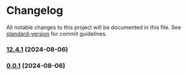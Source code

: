 # Changelog

All notable changes to this project will be documented in this file. See [standard-version](https://github.com/conventional-changelog/standard-version) for commit guidelines.

### [12.4.1](https://github.com/foblex/flow/compare/v0.0.1...v12.4.1) (2024-08-06)

### [0.0.1](https://github.com/Foblex/f-flow/compare/v12.4.0...v0.0.1) (2024-08-06)
